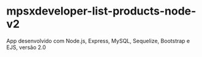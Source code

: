 # mpsxdeveloper-list-products-node-v2

App desenvolvido com Node.js, Express, MySQL, Sequelize, Bootstrap e EJS, versão 2.0
